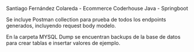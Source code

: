 Santiago Fernández Colareda - Ecommerce Coderhouse Java - Springboot

Se incluye Postman collection para prueba de todos los endpoints generados, incluyendo request body modelo.

En la carpeta MYSQL Dump se encuentran backups de la base de datos para crear tablas e insertar valores de ejemplo.
